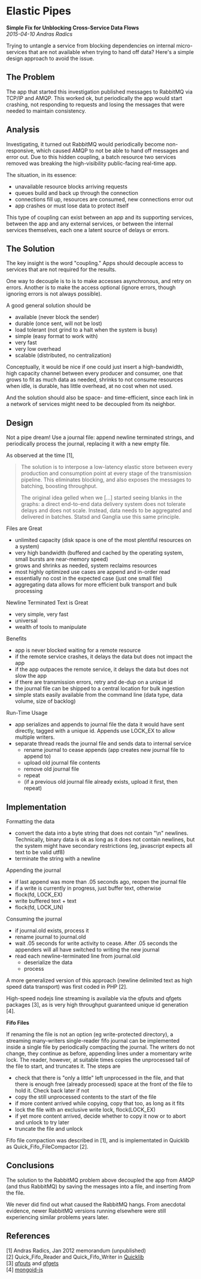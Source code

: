 Elastic Pipes
=============
**Simple Fix for Unblocking Cross-Service Data Flows**<br>
*2015-04-10 Andras Radics*

Trying to untangle a service from blocking dependencies on internal
micro-services that are not available when trying to hand off data?  Here's a
simple design approach to avoid the issue.


## The Problem

The app that started this investigation published messages to RabbitMQ via
TCP/IP and AMQP.  This worked ok, but periodically the app would start
crashing, not responding to requests and losing the messages that were needed
to maintain consistency.


## Analysis

Investigating, it turned out RabbitMQ would periodically become non-responsive,
which caused AMQP to not be able to hand off messages and error out.  Due to
this hidden coupling, a batch resource two services removed was breaking the
high-visibility public-facing real-time app.

The situation, in its essence:

- unavailable resource blocks arriving requests
- queues build and back up through the connection
- connections fill up, resources are consumed, new connections error out
- app crashes or must lose data to protect itself

This type of coupling can exist between an app and its supporting services,
between the app and any external services, or between the internal services
themselves, each one a latent source of delays or errors.


## The Solution

The key insight is the word "coupling."  Apps should decouple access to
services that are not required for the results.

One way to decouple is to is to make accesses asynchronous, and retry on
errors.  Another is to make the access optional (ignore errors, though
ignoring errors is not always possible).

A good general solution should be

- available (never block the sender)
- durable (once sent, will not be lost)
- load tolerant (not grind to a halt when the system is busy)
- simple (easy format to work with)
- very fast
- very low overhead
- scalable (distributed, no centralization)

Conceptually, it would be nice if one could just insert a high-bandwidth, high
capacity channel between every producer and consumer, one that grows to
fit as much data as needed, shrinks to not consume resources when idle, is
durable, has little overhead, at no cost when not used.

And the solution should also be space- and time-efficient, since each link in
a network of services might need to be decoupled from its neighbor.


## Design

Not a pipe dream!  Use a journal file:  append newline terminated strings, and
periodically process the journal, replacing it with a new empty file.

As observed at the time [1],

> The solution is to interpose a low-latency elastic store between every
> production and consumption point at every stage of the transmission pipeline.
> This eliminates blocking, and also exposes the messages to batching, boosting
> throughput.
>
> The original idea gelled when we [...] started seeing blanks in the graphs:  a
> direct end-to-end data delivery system does not tolerate delays and does not
> scale.  Instead, data needs to be aggregated and delivered in batches.  Statsd
> and Ganglia use this same principle.

Files are Great

- unlimited capacity (disk space is one of the most plentiful resources on a
  system)
- very high bandwidth (buffered and cached by the operating system, small
  bursts are near-memory speed)
- grows and shrinks as needed, system reclaims resources
- most highly optimized use cases are append and in-order read
- essentially no cost in the expected case (just one small file)
- aggregating data allows for more efficient bulk transport and bulk processing

Newline Terminated Text is Great

- very simple, very fast
- universal
- wealth of tools to manipulate

Benefits

- app is never blocked waiting for a remote resource
- if the remote service crashes, it delays the data but does not impact the app
- if the app outpaces the remote service, it delays the data but does not slow the app
- if there are transmission errors, retry and de-dup on a unique id
- the journal file can be shipped to a central location for bulk ingestion
- simple stats easily available from the command line (data type, data volume, size of backlog)

Run-Time Usage

- app serializes and appends to journal file the data it would have sent
  directly, tagged with a unique id.  Appends use LOCK_EX to allow multiple
  writers.
- separate thread reads the journal file and sends data to internal service
  - rename journal to cease appends (app creates new journal file to append to)
  - upload old journal file contents
  - remove old journal file
  - repeat
  - (if a previous old journal file already exists, upload it first, then repeat)


## Implementation

Formatting the data

- convert the data into a byte string that does not contain "\n" newlines.
  Technically, binary data is ok as long as it does not contain newlines,
  but the system might have secondary restrictions (eg, javascript expects
  all text to be valid utf8)
- terminate the string with a newline

Appending the journal

- if last append was more than .05 seconds ago, reopen the journal file
- if a write is currently in progress, just buffer text, otherwise
- flock(fd, LOCK_EX)
- write buffered text + text
- flock(fd, LOCK_UN)

Consuming the journal

- if journal.old exists, process it
- rename journal to journal.old
- wait .05 seconds for write activity to cease.  After .05 seconds
  the appenders will all have switched to writing the new journal
- read each newline-terminated line from journal.old
  - deserialize the data
  - process

A more generalized version of this approach (newline delimited text as high
speed data transport) was first coded in PHP [2].

High-speed nodejs line streaming is available via the qfputs and qfgets
packages [3], as is very high throughput guaranteed unique id generation [4].

**Fifo Files**

If renaming the file is not an option (eg write-protected directory), a
streaming many-writers single-reader fifo journal can be implemented inside a
single file by periodically compacting the journal.  The writers do not
change, they continue as before, appending lines under a momentary write lock.
The reader, however, at suitable times copies the unprocessed tail of the file
to start, and truncates it.  The steps are

- check that there is "only a little" left unprocessed in the file, and that
  there is enough free (already processed) space at the front of the file to
  hold it.  Check back later if not
- copy the still unprocessed contents to the start of the file
- if more content arrived while copying, copy that too, as long as it fits
- lock the file with an exclusive write lock, flock(LOCK_EX)
- if yet more content arrived, decide whether to copy it now or to abort
  and unlock to try later
- truncate the file and unlock

Fifo file compaction was described in [1], and is implementated in Quicklib as
Quick\_Fifo\_FileCompactor [2].

## Conclusions

The solution to the RabbitMQ problem above decoupled the app from AMQP (and
thus RabbitMQ) by saving the messages into a file, and inserting from the file.

We never did find out what caused the RabbitMQ hangs.  From anecdotal
evidence, newer RabbitMQ versions running elsewhere were still experiencing
similar problems years later.


## References

[1] Andras Radics, Jan 2012 memorandum (unpublished)<br>
[2] Quick\_Fifo\_Reader and Quick\_Fifo\_Writer in [Quicklib](https://github.com/andrasq/quicklib)<br>
[3] [qfputs](https://npmjs.org/package/qfputs) and [qfgets](https://npmjs.org/package/qfgets)<br>
[4] [mongoid-js](https://npmjs.org/package/mongoid-js)
